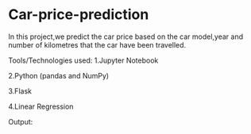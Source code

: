 # Car-price-prediction

In this project,we predict the car price based on the car model,year and number of kilometres that the car have been travelled.

Tools/Technologies used:
1.Jupyter Notebook

2.Python (pandas and NumPy)

3.Flask

4.Linear Regression

Output:

